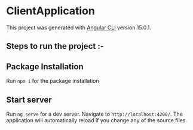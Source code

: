 # ClientApplication

This project was generated with [Angular CLI](https://github.com/angular/angular-cli) version 15.0.1.

## Steps to run the project :-

## Package Installation

Run `npm i` for the package installation

## Start server

Run `ng serve` for a dev server. Navigate to `http://localhost:4200/`. The application will automatically reload if you change any of the source files.

